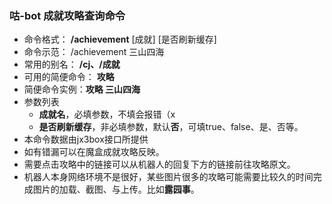 ### 咕-bot 成就攻略查询命令
- 命令格式： **/achievement** [成就] [是否刷新缓存]
- 命令示范： /achievement 三山四海
- 常用的别名： **/cj、/成就**
- 可用的简便命令： **攻略**
- 简便命令实例：**攻略 三山四海**
- 参数列表
    - **成就名**，必填参数，不填会报错（x
    - **是否刷新缓存**，非必填参数，默认**否**，可填true、false、是、否等。
- 本命令数据由jx3box接口所提供
- 如有错漏可以在魔盒成就攻略反映。
- 需要点击攻略中的链接可以从机器人的回复下方的链接前往攻略原文。
- 机器人本身网络环境不是很好，某些图片很多的攻略可能需要比较久的时间完成图片的加载、截图、与上传。比如**露园事**。